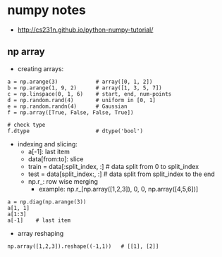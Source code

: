 # numpy notes
* http://cs231n.github.io/python-numpy-tutorial/

## np array
* creating arrays:
```
a = np.arange(3)            # array([0, 1, 2])
b = np.arange(1, 9, 2)      # array([1, 3, 5, 7])
c = np.linspace(0, 1, 6)    # start, end, num-points
d = np.random.rand(4)       # uniform in [0, 1]
e = np.random.randn(4)      # Gaussian
f = np.array([True, False, False, True])

# check type
f.dtype                     # dtype('bool')
```
* indexing and slicing:
    * a[-1]: last item
    * data[from:to]: slice
    * train = data[:split_index, :]     # data split from 0 to split_index
    * test = data[split_index:, :]      # data split from split_index to the end
    * np.r_: row wise merging
        * example: np.r_[np.array([1,2,3]), 0, 0, np.array([4,5,6])]
```
a = np.diag(np.arange(3))
a[1, 1]
a[1:3]
a[-1]    # last item
```
* array reshaping
```
np.array([1,2,3]).reshape((-1,1))   # [[1], [2]]
```
